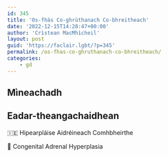 ```yaml
---
id: 345
title: 'Os-fhàs Co-ghrùthanach Co-bhreitheach'
date: '2022-12-15T14:28:47+00:00'
author: 'Crìstean MacMhìcheil'
layout: post
guid: 'https://faclair.lgbt/?p=345'
permalink: /os-fhas-co-ghruthanach-co-bhreitheach/
categories:
    - gd
---
```


## Mìneachadh

## Eadar-theangachaidhean

&#x1f1ee;&#x1f1ea; Hipearpláise Aidréineach Comhbheirthe

&#x1f3f4;&#xe0067;&#xe0062;&#xe0065;&#xe006e;&#xe0067;&#xe007f; Congenital Adrenal Hyperplasia
